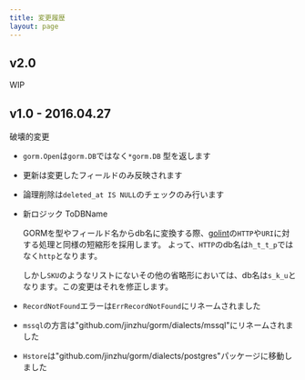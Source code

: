 ```yaml
---
title: 変更履歴
layout: page
---
```

## v2.0

WIP

## v1.0 - 2016.04.27

破壊的変更

* `gorm.Open`は`gorm.DB`ではなく`*gorm.DB` 型を返します

* 更新は変更したフィールドのみ反映されます

* 論理削除は`deleted_at IS NULL`のチェックのみ行います

* 新ロジック ToDBName
    
    GORMを型やフィールド名からdb名に変換する際、[golint](https://github.com/golang/lint/blob/master/lint.go#L702)の`HTTP`や`URI`に対する処理と同様の短縮形を採用します。 よって、`HTTP`のdb名は`h_t_t_p`ではなく`http`となります。
    
    しかし`SKU`のようなリストにないその他の省略形においては、db名は`s_k_u`となります。この変更はそれを修正します。

* `RecordNotFound`エラーは`ErrRecordNotFound`にリネームされました

* `mssql`の方言は"github.com/jinzhu/gorm/dialects/mssql"にリネームされました

* `Hstore`は"github.com/jinzhu/gorm/dialects/postgres"パッケージに移動しました